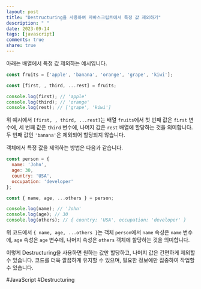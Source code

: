 ```yaml
---
layout: post
title: "Destructuring을 사용하여 자바스크립트에서 특정 값 제외하기"
description: " "
date: 2023-09-14
tags: [javascript]
comments: true
share: true
---
```


아래는 배열에서 특정 값 제외하는 예시입니다.

```javascript
const fruits = ['apple', 'banana', 'orange', 'grape', 'kiwi'];

const [first, , third, ...rest] = fruits;

console.log(first); // 'apple'
console.log(third); // 'orange'
console.log(rest); // ['grape', 'kiwi']
```

위 예시에서 `[first, , third, ...rest]`는 배열 `fruits`에서 첫 번째 값은 `first` 변수에, 세 번째 값은 `third` 변수에, 나머지 값은 `rest` 배열에 할당하는 것을 의미합니다. 두 번째 값인 `'banana'`은 제외되어 할당되지 않습니다.

객체에서 특정 값을 제외하는 방법은 다음과 같습니다.

```javascript
const person = {
  name: 'John',
  age: 30,
  country: 'USA',
  occupation: 'developer'
};

const { name, age, ...others } = person;

console.log(name); // 'John'
console.log(age); // 30
console.log(others); // { country: 'USA', occupation: 'developer' }
```

위 코드에서 `{ name, age, ...others }`는 객체 `person`에서 `name` 속성은 `name` 변수에, `age` 속성은 `age` 변수에, 나머지 속성은 `others` 객체에 할당하는 것을 의미합니다. 

이렇게 Destructuring을 사용하면 원하는 값만 할당하고, 나머지 값은 간편하게 제외할 수 있습니다. 코드를 더욱 깔끔하게 유지할 수 있으며, 필요한 정보에만 집중하여 작업할 수 있습니다.

#JavaScript #Destructuring